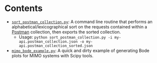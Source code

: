 # Contents
- [`sort_postman_collection.py`](https://github.com/nickmccleery/utilities/blob/main/sort_postman_collection.py): A command line routine that performs an alphabetical/lexicographical sort on the requests contained within a [Postman](https://www.postman.com/) collection, then exports the sorted collection.
   - Usage: `python sort_postman_collection.py -i my-api.postman_collection.json -o my-api.postman_collection_sorted.json`
- [`mimo_bode_example.py`](https://github.com/nickmccleery/utilities/blob/main/mimo_bode_example.py): A quick and dirty example of generating Bode plots for MIMO systems with Scipy tools.

